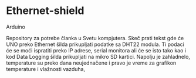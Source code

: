 # Ethernet-shield
Arduino

Repository za potrebe članka u Svetu kompjutera.
Skeč prati tekst gde će UNO preko Ethernet šilda prikupljati podatke sa DHT22 modula. Ti podaci će se moći ispratiti preko IP adrese, serial monitora ali će se isto tako kao i kod Data Logging šilda prikupljati na mikro SD kartici. Napolju je zahladnelo, temperature su preko dana neujednačene i pravo je vreme za grafikon temperature i vlažnosti vazduha,
